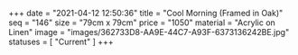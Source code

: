 +++
date = "2021-04-12 12:50:36"
title = "Cool Morning (Framed in Oak)"
seq = "146"
size = "79cm x 79cm"
price = "1050"
material = "Acrylic on Linen"
image = "images/362733D8-AA9E-44C7-A93F-6373136242BE.jpg"
statuses = [ "Current" ]
+++

